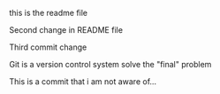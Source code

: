 this is the readme file

Second change in README file

Third commit change

Git is a version control system solve the "final" problem

This is a commit that i am not aware of...

